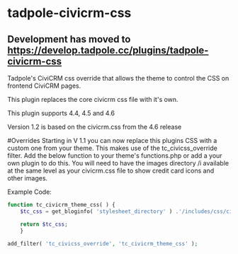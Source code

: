 # tadpole-civicrm-css

## Development has moved to https://develop.tadpole.cc/plugins/tadpole-civicrm-css

Tadpole's CiviCRM css override that allows the theme to control the CSS on frontend CiviCRM pages.

This plugin replaces the core civicrm css file with it's own.

This plugin supports 4.4, 4.5 and 4.6

Version 1.2 is based on the civicrm.css from the 4.6 release


#Overrides
Starting in V 1.1 you can now replace this plugins CSS with a custom one from your theme.  This makes use of the tc_civicss_override filter.  Add the below function to your theme's functions.php or add a your own plugin to do this.   You will need to have the images directory /i  available at the same level as your civicrm.css file to show credit card icons and other images.

Example Code:

```php
function tc_civicrm_theme_css( ) {
    $tc_css = get_bloginfo( 'stylesheet_directory' ) .'/includes/css/civicrm.css';

    return $tc_css;
    }

add_filter( 'tc_civicss_override', 'tc_civicrm_theme_css' ); 
```
